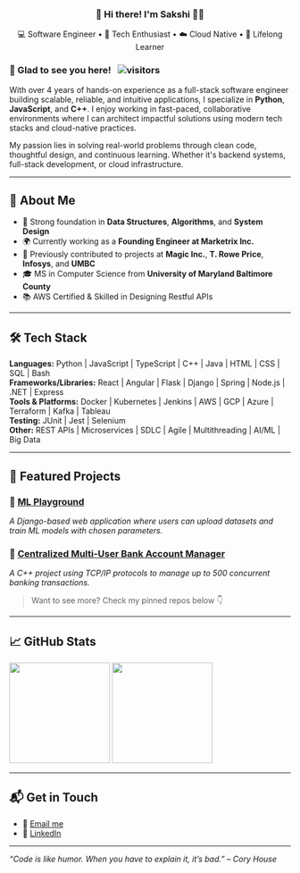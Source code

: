 
<h3 align="center">👋 Hi there! I'm Sakshi 👩‍💻</h3>
<p align="center">
💻 Software Engineer • 🚀 Tech Enthusiast • ☁️ Cloud Native • 🧠 Lifelong Learner  
</p>
<!---With over 4 years of experience as a full-stack software engineer in building scalable, reliable, and intuitive applications, I specialize in **Python**, **JavaScript**, and **C++**. I thrive in fast-paced, collaborative environments and love architecting impactful solutions using modern tech stacks and cloud-native practices.-->
  
### 👋 Glad to see you here! &nbsp; ![visitors](https://visitor-badge.laobi.icu/badge?page_id=sakshi6557.sakshi6557)

With over 4 years of hands-on experience as a full-stack software engineer building scalable, reliable, and intuitive applications, I specialize in **Python**, **JavaScript**, and **C++**. I enjoy working in fast-paced, collaborative environments where I can architect impactful solutions using modern tech stacks and cloud-native practices.

My passion lies in solving real-world problems through clean code, thoughtful design, and continuous learning. Whether it's backend systems, full-stack development, or cloud infrastructure.


---

## 💼 About Me

- 🧠 Strong foundation in **Data Structures**, **Algorithms**, and **System Design**
- 🌍 Currently working as a **Founding Engineer at Marketrix Inc.**
- 🔭 Previously contributed to projects at **Magic Inc.**, **T. Rowe Price**, **Infosys**, and **UMBC**
- 🎓 MS in Computer Science from **University of Maryland Baltimore County**
- 📚 AWS Certified & Skilled in Designing Restful APIs

---

## 🛠️ Tech Stack

**Languages:** Python | JavaScript | TypeScript | C++ | Java | HTML | CSS | SQL | Bash  
**Frameworks/Libraries:** React | Angular | Flask | Django | Spring | Node.js | .NET | Express  
**Tools & Platforms:** Docker | Kubernetes | Jenkins | AWS | GCP | Azure | Terraform | Kafka | Tableau  
**Testing:** JUnit | Jest | Selenium  
**Other:** REST APIs | Microservices | SDLC | Agile | Multithreading | AI/ML | Big Data

---

## 📌 Featured Projects

### 🔹 [ML Playground](https://github.com/sakshi6557/ML-Playground)
*A Django-based web application where users can upload datasets and train ML models with chosen parameters.*

### 🔹 [Centralized Multi-User Bank Account Manager](https://github.com/sakshi6557/Centralized-Multi-User-Concurrent-Bank-Account-Manager)
*A C++ project using TCP/IP protocols to manage up to 500 concurrent banking transactions.*

> Want to see more? Check my pinned repos below 👇

---

## 📈 GitHub Stats
<p>
  <img height="180em" src="https://github-readme-stats.vercel.app/api?username=sakshi6557&show_icons=true&theme=default" />
  <img height="180em" src="https://github-readme-stats.vercel.app/api/top-langs/?username=sakshi6557&show_icons=true&layout=compact&langs_count=8&theme=default"/>
</p>

---

## 📬 Get in Touch

- 📧 [Email me](mailto:reddy.sakshi97@gmail.com.com)
- 💼 [LinkedIn](https://www.linkedin.com/in/sakshireddy/)
<!--- 🌐 [Portfolio or Website](https://yourwebsite.com)  -->


---

_“Code is like humor. When you have to explain it, it’s bad.” – Cory House_

